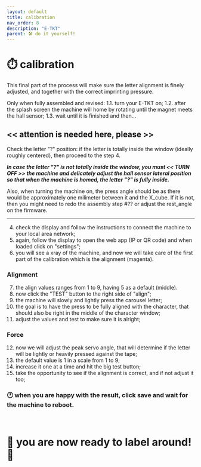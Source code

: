 ```yaml
---
layout: default
title: calibration
nav_order: 8
description: "E-TKT"
parent: 🛠️ do it yourself!
---
```


# ⏱️ **calibration**

This final part of the process will make sure the letter alignment is finely adjusted, and together with the correct imprinting pressure.

Only when fully assembled and revised:
1.1. turn your E-TKT on;
1.2. after the splash screen the machine will home by rotating until the magnet meets the hall sensor;
1.3. wait until it is finished and then...

## << attention is needed here, please >>

Check the letter "?" position: if the letter is totally inside the window (ideally roughly centered), then proceed to the step 4.

***In case the letter "?" is not totally inside the window, you must << TURN OFF >> the machine and delicately adjust the hall sensor lateral position so that when the machine is homed, the letter "?" is fully inside.***

Also, when turning the machine on, the press angle should be as there would be approximately one milimeter between it and the X_cube. If it is not, then you might need to redo the assembly step #?? or adjust the rest_angle on the firmware.  

----

 4. check the display and follow the instructions to connect the machine to your local area network;
 5. again, follow the display to open the web app (IP or QR code) and when loaded click on "settings";
 6. you will see a xray of the machine, and now we will take care of the first part of the calibration which is the alignment (magenta).

### Alignment
 7. the align values ranges from 1 to 9, having 5 as a default (middle).
 8. now click the "TEST" button to the right side of "align";
 9. the machine will slowly and lightly press the carousel letter;
 10. the goal is to have the press to be fully aligned with the character, that should also be right in the middle of the character window;
 11. adjust the values and test to make sure it is alright;

### Force
 12. now we will adjust the peak servo angle, that will determine if the letter will be lightly or heavily pressed against the tape;
 13. the default value is 1 in a scale from 1 to 9;
 14. increase it one at a time and hit the big test button;
 15. take the opportunity to see if the alignment is correct, and if not adjust it too;


### 🕐 when you are happy with the result, click save and wait for the machine to reboot.
<br>

# 🎉 you are now ready to label around! 🎉
